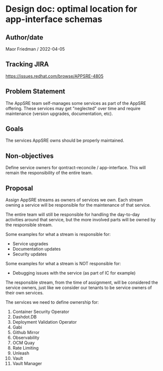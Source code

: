 # Design doc: optimal location for app-interface schemas

## Author/date

Maor Friedman / 2022-04-05

## Tracking JIRA

https://issues.redhat.com/browse/APPSRE-4805

## Problem Statement

The AppSRE team self-manages some services as part of the AppSRE offering. These services may get "neglected" over time and require maintenance (version upgrades, documentation, etc).

## Goals

The services AppSRE owns should be properly maintained.

## Non-objectives

Define service owners for qontract-reconcile / app-interface. This will remain the responsibility of the entire team.

## Proposal

Assign AppSRE streams as owners of services we own. Each stream owning a service will be responsible for the maintenance of that service.

The entire team will still be responsible for handling the day-to-day activities around that service, but the more involved parts will be owned by the responsible stream.

Some examples for what a stream is responsible for:
- Service upgrades
- Documentation updates
- Security updates

Some examples for what a stream is NOT responsible for:
- Debugging issues with the service (as part of IC for example)

The responsible stream, from the time of assignment, will be considered the service owners, just like we consider our tenants to be service owners of their own services.

The services we need to define ownership for:
1. Container Security Operator
1. Dashdot.DB
1. Deployment Validation Operator
1. Gabi
1. Github Mirror
1. Observability
1. OCM Quay
1. Rate Limiting
1. Unleash
1. Vault
1. Vault Manager
